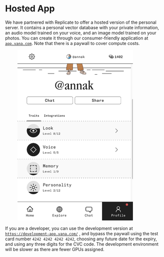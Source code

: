 # Hosted App

We have partnered with Replicate to offer a hosted version of the personal server. It contains a personal vector database with your private information, an audio model trained on your voice, and an image model trained on your photos. You can create it through our consumer-friendly application at [`app.vana.com`](https://app.vana.com/). Note that there is a paywall to cover compute costs.

<figure><img src="../../.gitbook/assets/image (3).png" alt="" width="375"><figcaption></figcaption></figure>

If you are a developer, you can use the development version at [`https://development-app.vana.com/`](https://development-app.vana.com/) , and bypass the paywall using the test card number `4242 4242 4242 4242`, choosing any future date for the expiry, and using any three digits for the CVC code. The development environment will be slower as there are fewer GPUs assigned.
